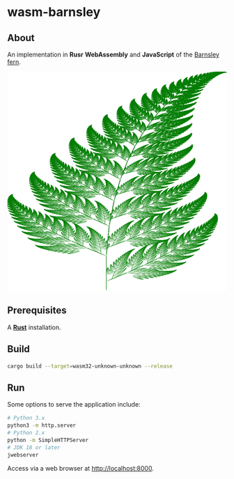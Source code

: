 # wasm-barnsley

## About

An implementation in **Rusr** **WebAssembly** and **JavaScript** of the [Barnsley fern](https://en.wikipedia.org/wiki/Barnsley_fern).

![Image of Barnsley fern](./images/output.png)

## Prerequisites

A [**Rust**](https://www.rust-lang.org/) installation.

## Build

```sh
cargo build --target=wasm32-unknown-unknown --release
```

## Run

Some options to serve the application include:
```bash
# Python 3.x
python3 -m http.server
# Python 2.x
python -m SimpleHTTPServer
# JDK 18 or later
jwebserver
```

Access via a web browser at [http://localhost:8000](http://localhost:8000).
